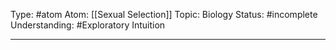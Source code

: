 Type: #atom
Atom: [[Sexual Selection]]
Topic: Biology
Status: #incomplete 
Understanding: #Exploratory Intuition

----
